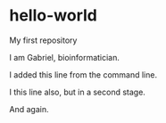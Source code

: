 # hello-world
My first repository

I am Gabriel, bioinformatician.

I added this line from the command line.

I this line also, but in a second stage.

And again.

